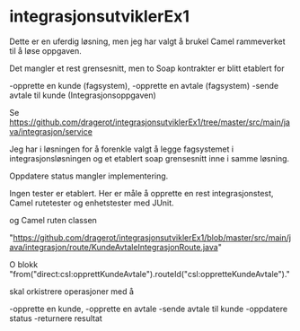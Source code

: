 # integrasjonsutviklerEx1

Dette er en uferdig løsning, men jeg har valgt å brukel Camel rammeverket til å løse oppgaven.


Det mangler et rest grensesnitt, men to Soap kontrakter er blitt etablert for 

-opprette en kunde (fagsystem), 
-opprette en avtale (fagsystem)
-sende avtale til kunde (Integrasjonsoppgaven)

Se https://github.com/dragerot/integrasjonsutviklerEx1/tree/master/src/main/java/integrasjon/service

Jeg har i løsningen for å forenkle valgt å legge fagsystemet i integrasjonsløsningen og et etablert soap grensesnitt inne i samme løsning.

Oppdatere status mangler implementering.

Ingen tester er etablert. Her er måle å opprette en rest integrasjonstest, Camel rutetester og enhetstester med JUnit.

og Camel ruten classen

"https://github.com/dragerot/integrasjonsutviklerEx1/blob/master/src/main/java/integrasjon/route/KundeAvtaleIntegrasjonRoute.java"

O blokk "from("direct:csl:opprettKundeAvtale").routeId("csl:oppretteKundeAvtale")."

skal orkistrere operasjoner med å 

-opprette en kunde, 
-opprette en avtale
-sende avtale til kunde
-oppdatere status
-returnere resultat

